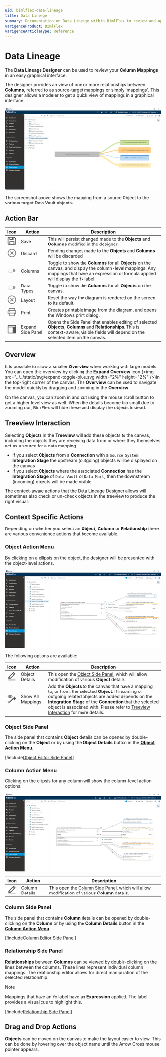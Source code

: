 ```yaml
---
uid: bimlflex-data-lineage
title: Data Lineage
summary: Documentation on Data Lineage within BimlFlex to review and update graphical interface, with starting point, context aware actions, action buttons, and settings
varigenceProduct: BimlFlex
varigenceArticleType: Reference
---
```

# Data Lineage

The **Data Lineage Designer** can be used to review your **Column Mappings** in an easy graphical interface.

The designer provides an view of one or more relationships between **Columns**, referred to as source-target mappings or simply 'mappings'. This designer allows a modeler to get a quick view of mappings in a graphical interface.

![Column Mapping User Interface](../../static/img/bimlflex-data-lineage-full-ui.png "Column Mapping User Interface")

The screenshot above shows the mapping from a source Object to the various target Data Vault objects.

## Action Bar

| Icon | Action | Description |
|----- |--------|-------------|
| <div class="icon-col m-5"><img src="../../static/svg/save.svg" /></div> | Save | This will persist changed made to the **Objects** and **Columns** modified in the designer.|
| <div class="icon-col m-5"><img src="../../static/svg/discard.svg" /></div> | Discard | Pending changes made to the **Objects** and **Columns** will be discarded.|
| <div class="icon-col m-5"><img src="../../static/img/bimlflex-action-switch.png" /></div> | Columns | Toggle to show the **Columns** for all **Objects** on the canvas, and display the column-level mappings. Any mappings that have an expression or formula applied will display the `fx` label.|
| <div class="icon-col m-5"><img src="../../static/img/bimlflex-action-switch.png" /></div> | Data Types | Toggle to show the **Columns** for all **Objects** on the canvas.|
| <div class="icon-col m-5"><img src="../../static/svg/discard.svg" /></div> | Layout | Reset the way the diagram is rendered on the screen to its default.|
| <div class="icon-col m-5"><img src="../../static/svg/print.svg" /></div> | Print | Creates printable image from the diagram, and opens the Windows print dialog.|
| <div class="icon-col m-5"><img src="../../static/svg/right-sidenav-toggle.svg" /></div> | Expand Side Panel | Opens the Side Panel that enables editing of selected **Objects**, **Columns** and **Relationships**. This is context-aware, visible fields will depend on the selected item on the canvas.

## Overview

It is possible to show a smaller **Overview** when working with large models. You can open this overview by clicking the **Expand Overview** icon (<img src="../../static/svg/expand-toggle-blue.svg width="2%" height="2%" />)in the top-right corner of the canvas. The **Overview** can be used to navigate the model quickly by dragging and zooming in the **Overview**.

On the canvas, you can zoom in and out using the mouse scroll button to get a higher level view as well. When the details become too small due to zooming out, BimlFlex will hide these and display the objects instead.

## Treeview Interaction

Selecting **Objects** in the **Treeview** will add these objects to the canvas, including the objects they are receiving data from or where they themselves act as a source for a data mapping.

* If you select **Objects** from a **Connection** with a `Source System` **Integration Stage** the upstream (outgoing) objects will be displayed on the canvas
* If you select **Objects**  where the associated **Connection** has the **Integration Stage** of `Data Vault` or `Data Mart`, then the downstream (incoming) objects will be made visible

The context-aware actions that the Data Lineage Designer allows will sometimes also check or un-check objects in the treeview to produce the right visual.

## Context Specific Actions

Depending on whether you select an **Object**, **Column** or **Relationship** there are various convenience actions that become available.

### Object Action Menu

By clicking on a ellipsis on the object, the designer will be presented with the object-level actions.

![Object Actions in the Data Lineage Designer](../../static/img/data-lineage-object-level-context-actions.png "Object Actions in the Data Lineage Designer")

The following options are available:

| Icon | Action | Description |
|----- |--------|-------------|
| <div class="icon-col m-5"><img src="../../static/svg/edit.svg" /></div> | Object Details | This open the [Object Side Panel](xref:bimlflex-data-lineage#object-side-panel), which will allow modification of various **Object** details.|
| <div class="icon-col m-5"><img src="../../static/svg/show-related.svg"/></div> | Show All Mappings | Add the **Objects** to the canvas that have a mapping to, or from, the selected **Object**. If incoming or outgoing related objects are added depends on the **Integration Stage** of the **Connection** that the selected object is associated with. Please refer to [Treeview Interaction](xref:bimlflex-data-lineage#treeview-interaction) for more details. |

### Object Side Panel

The side panel that contains **Object** details can be opened by double-clicking on the **Object** or by using the **Object Details** button in the [**Object Action Menu**](xref:bimlflex-data-lineage#object-action-menu).

[!include[Object Editor Side Panel](../includes/_incl-side-panel-object-editor.md)]

### Column Action Menu

Clicking on the ellipsis for any column will show the column-level action options:

![Column Actions in the Data Lineage Designer](../../static/img/data-lineage-column-level-context-actions.png "Column Actions in the Data Lineage Designer")

| Icon | Action | Description |
|----- |--------|-------------|
| <div class="icon-col m-5"><img src="../../static/svg/edit.svg" /></div> | Column Details | This open the [Column Side Panel](xref:bimlflex-data-lineage#column-side-panel), which will allow modification of various **Column** details.|

### Column Side Panel

The side panel that contains **Column** details can be opened by double-clicking on the **Column** or by using the **Column Details** button in the [**Column Action Menu**](xref:bimlflex-data-lineage#column-action-menu).

[!include[Column Editor Side Panel](../includes/_incl-side-panel-column-editor.md)]

### Relationship Side Panel

**Relationships** between **Columns** can be viewed by double-clicking on the lines between the columns. These lines represent individual column mappings. The relationship editor allows for direct manipulation of the selected relationship.

>[!NOTE]
>Mappings that have an `fx` label have an **Expression** applied. The label provides a visual cue to highlight this.

[!include[Relationship Side Panel](../includes/_incl-side-panel-relationship-editor.md)]

## Drag and Drop Actions

**Objects** can be moved on the canvas to make the layout easier to view. This can be done by hovering over the object name until the Arrow Cross mouse pointer appears.

<!--
At **Column** level, drag-and-drop operations can be used to create new mapping relationships between columns.
-->
